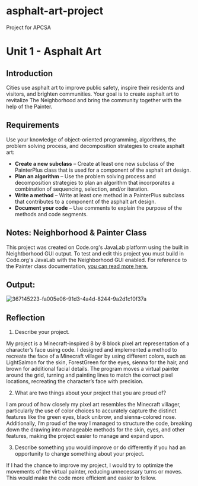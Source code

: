 # asphalt-art-project
Project for APCSA

# Unit 1 - Asphalt Art

## Introduction

Cities use asphalt art to improve public safety, inspire their residents and visitors, and brighten communities. Your goal is to create asphalt art to revitalize The Neighborhood and bring the community together with the help of the Painter.

## Requirements

Use your knowledge of object-oriented programming, algorithms, the problem solving process, and decomposition strategies to create asphalt art:
- **Create a new subclass** – Create at least one new subclass of the PainterPlus class that is used for a component of the asphalt art design.
- **Plan an algorithm** – Use the problem solving process and decomposition strategies to plan an algorithm that incorporates a combination of sequencing, selection, and/or iteration.
- **Write a method** – Write at least one method in a PainterPlus subclass that contributes to a component of the asphalt art design.
- **Document your code** – Use comments to explain the purpose of the methods and code segments.

## Notes: Neighborhood & Painter Class

This project was created on Code.org's JavaLab platform using the built in Neightborhood GUI output. To test and edit this project you must build in Code.org's JavaLab with the Neighborhood GUI enabled. For reference to the Painter class documentation, [you can read more here.](https://studio.code.org/docs/ide/javalab/classes/Painter)

## Output:

![367145223-fa005e06-91d3-4a4d-8244-9a2d1c10f37a](https://github.com/user-attachments/assets/1df8080d-ec42-4478-9341-e46c0d20cc5b)


## Reflection

1. Describe your project.

My project is a Minecraft-inspired 8 by 8 block pixel art representation of a character’s face using code. I designed and implemented a method to recreate the face of a Minecraft villager by using different colors, such as LightSalmon for the skin, ForestGreen for the eyes, sienna for the hair, and brown for additional facial details. The program moves a virtual painter around the grid, turning and painting lines to match the correct pixel locations, recreating the character’s face with precision.

2. What are two things about your project that you are proud of?

I am proud of how closely my pixel art resembles the Minecraft villager, particularly the use of color choices to accurately capture the distinct features like the green eyes, black unibrow, and sienna-colored nose. Additionally, I’m proud of the way I managed to structure the code, breaking down the drawing into manageable methods for the skin, eyes, and other features, making the project easier to manage and expand upon.

3. Describe something you would improve or do differently if you had an opportunity to change something about your project.

 If I had the chance to improve my project, I would try to optimize the movements of the virtual painter, reducing unnecessary turns or moves. This would make the code more efficient and easier to follow. 
